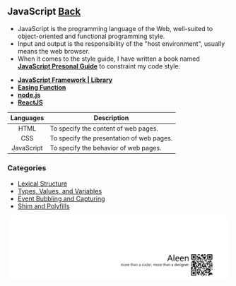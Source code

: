 ## JavaScript [Back](./../ProgrammingMenu.md)
- JavaScript is the programming language of the Web, well-suited to object-oriented and functional programming style.
- Input and output is the responsibility of the "host environment", usually means the web browser.
- When it comes to the style guide, I have written a book named [**JavaScript Presonal Guide**](https://aleen42.gitbooks.io/javascript/content/) to constraint my code style.

* [**JavaScript Framework | Library**](./Framework/Framework.md)
* [**Easing Function**](./easing/easing.md)
* [**node.js**](./node/node.md)
* [**ReactJS**](./react/react.md)

Languages|Description
:----:|-----
HTML|To specify the content of web pages.
CSS|To specify the presentation of web pages.
JavaScript|To specify the behavior of web pages.

### Categories

* [Lexical Structure](./Lexical/Lexical.md)
* [Types, Values, and Variables](./Type/Type.md)
* [Event Bubbling and Capturing](./bubble_and_capture/bubble_and_capture.md)
* [Shim and Polyfills](./shim_and_polyfills/shim_and_polyfills.md)

<a href="http://aleen42.github.io/" target="_blank" ><img src="./../../pic/tail.gif"></a>
